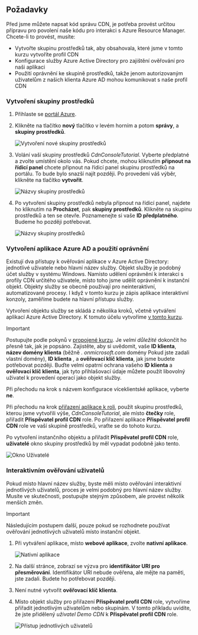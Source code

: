 ## <a name="prerequisites"></a>Požadavky
Před jsme můžete napsat kód správu CDN, je potřeba provést určitou přípravu pro povolení naše kódu pro interakci s Azure Resource Manager.  Chcete-li to provést, musíte:

* Vytvořte skupinu prostředků tak, aby obsahovala, které jsme v tomto kurzu vytvoříte profil CDN
* Konfigurace služby Azure Active Directory pro zajištění ověřování pro naši aplikaci
* Použití oprávnění ke skupině prostředků, takže jenom autorizovaným uživatelům z našich klienta Azure AD mohou komunikovat s naše profil CDN

### <a name="creating-the-resource-group"></a>Vytvoření skupiny prostředků
1. Přihlaste se [portál Azure](https://portal.azure.com).
2. Klikněte na tlačítko **nový** tlačítko v levém horním a potom **správy**, a **skupiny prostředků**.

    ![Vytvoření nové skupiny prostředků](./media/cdn-app-dev-prep/cdn-new-rg-1-include.png)
3. Volání vaší skupiny prostředků *CdnConsoleTutorial*.  Vyberte předplatné a zvolte umístění okolo vás.  Pokud chcete, mohou kliknutím **připnout na řídicí panel** chcete připnout na řídicí panel skupinu prostředků na portálu.  To bude bylo snazší najít později.  Po provedení váš výběr, klikněte na tlačítko **vytvořit**.

    ![Názvy skupiny prostředků](./media/cdn-app-dev-prep/cdn-new-rg-2-include.png)
4. Po vytvoření skupiny prostředků nebyla připnout na řídicí panel, najdete ho kliknutím na **Procházet**, pak **skupiny prostředků**.  Klikněte na skupinu prostředků a ten se otevře.  Poznamenejte si vaše **ID předplatného**.  Budeme ho později potřebovat.

    ![Názvy skupiny prostředků](./media/cdn-app-dev-prep/cdn-subscription-id-include.png)

### <a name="creating-the-azure-ad-application-and-applying-permissions"></a>Vytvoření aplikace Azure AD a použití oprávnění
Existují dva přístupy k ověřování aplikace v Azure Active Directory: jednotlivé uživatele nebo hlavní název služby. Objekt služby je podobný účet služby v systému Windows.  Namísto udělení oprávnění k interakci s profily CDN určitého uživatele, místo toho jsme udělit oprávnění k instanční objekt.  Objekty služby se obecně používají pro neinteraktivní, automatizované procesy.  I když v tomto kurzu je zápis aplikace interaktivní konzoly, zaměříme budete na hlavní přístupu služby.

Vytvoření objektu služby se skládá z několika kroků, včetně vytváření aplikací Azure Active Directory.  K tomuto účelu vytvoříme [v tomto kurzu](../articles/resource-group-create-service-principal-portal.md).

> [!IMPORTANT]
> Postupujte podle pokynů v [propojené kurzu](../articles/resource-group-create-service-principal-portal.md).  Je *velmi důležité* dokončit ho přesně tak, jak je popsáno.  Zajistěte, aby si uvědomit, vaše **ID klienta**, **název domény klienta** (běžně *. onmicrosoft.com* domény Pokud jste zadali vlastní domény), **ID klienta** , a **ověřovací klíč klienta**, jak jsme budete potřebovat později.  Buďte velmi opatrní ochrana vašeho **ID klienta** a **ověřovací klíč klienta**, jak tyto přihlašovací údaje můžete použít libovolný uživatel k provedení operací jako objekt služby.
>
> Při přechodu na krok s názvem konfigurace víceklientské aplikace, vyberte **ne**.
>
> Při přechodu na krok [přiřazení aplikace k roli](../articles/azure-resource-manager/resource-group-create-service-principal-portal.md#assign-application-to-role), použít skupinu prostředků, kterou jsme vytvořili výše, *CdnConsoleTutorial*, ale místo **čtečky** role, přiřadit  **Přispěvatel profil CDN** role.  Po přiřazení aplikace **Přispěvatel profil CDN** role ve vaší skupině prostředků, vraťte se do tohoto kurzu. 
>
>

Po vytvoření instančního objektu a přiřadit **Přispěvatel profil CDN** role, **uživatelé** okno skupiny prostředků by měl vypadat podobně jako tento.

![Okno Uživatelé](./media/cdn-app-dev-prep/cdn-service-principal-include.png)

### <a name="interactive-user-authentication"></a>Interaktivním ověřování uživatelů
Pokud místo hlavní název služby, byste měli místo ověřování interaktivní jednotlivých uživatelů, proces je velmi podobný pro hlavní název služby.  Musíte ve skutečnosti, postupujte stejným způsobem, ale provést několik menších změn.

> [!IMPORTANT]
> Následujícím postupem další, pouze pokud se rozhodnete používat ověřování jednotlivých uživatelů místo instanční objekt.
>
>

1. Při vytváření aplikace, místo **webové aplikace**, zvolte **nativní aplikace**.

    ![Nativní aplikace](./media/cdn-app-dev-prep/cdn-native-application-include.png)
2. Na další stránce, zobrazí se výzva pro **identifikátor URI pro přesměrování**.  Identifikátor URI nebude ověřena, ale mějte na paměti, jste zadali.  Budete ho potřebovat později.
3. Není nutné vytvořit **ověřovací klíč klienta**.
4. Místo objekt služby pro přiřazení **Přispěvatel profil CDN** role, vytvoříme přiřadit jednotlivým uživatelům nebo skupinám.  V tomto příkladu uvidíte, že jste přidělený *uživatel Demo CDN* k **Přispěvatel profil CDN** role.  

    ![Přístup jednotlivých uživatelů](./media/cdn-app-dev-prep/cdn-aad-user-include.png)
